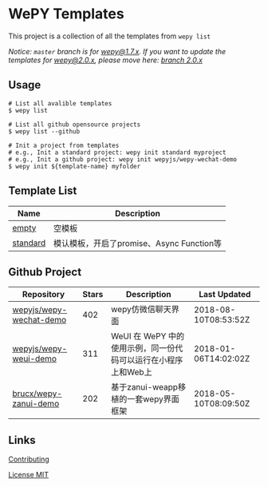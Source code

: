 # WePY Templates

This project is a collection of all the templates from `wepy list`

*Notice: `master` branch is for wepy@1.7.x. If you want to update the templates for wepy@2.0.x, please move here: [branch 2.0.x](https://github.com/wepyjs/wepy-templates/tree/2.0.x)*

## Usage

```
# List all avalible templates
$ wepy list

# List all github opensource projects
$ wepy list --github

# Init a project from templates
# e.g., Init a standard project: wepy init standard myproject
# e.g., Init a github project: wepy init wepyjs/wepy-wechat-demo
$ wepy init ${template-name} myfolder
```

## Template List

| Name | Description |
| --- | --- |
| [empty](https://github.com/wepyjs/wepy_templates/tree/master/templates/empty) | 空模板 |
| [standard](https://github.com/wepyjs/wepy_templates/tree/master/templates/standard) | 模认模板，开启了promise、Async Function等 |

## Github Project

| Repository | Stars | Description | Last Updated |
| --- | --- | --- | --- |
| [wepyjs/wepy-wechat-demo](https://github.com/wepyjs/wepy-wechat-demo) | 402 | wepy仿微信聊天界面 | 2018-08-10T08:53:52Z |
| [wepyjs/wepy-weui-demo](https://github.com/wepyjs/wepy-weui-demo) | 311 | WeUI 在 WePY 中的使用示例，同一份代码可以运行在小程序上和Web上 | 2018-01-06T14:02:02Z |
| [brucx/wepy-zanui-demo](https://github.com/brucx/wepy-zanui-demo) | 202 | 基于zanui-weapp移植的一套wepy界面框架 | 2018-05-10T08:09:50Z |

## Links

[Contributing](https://github.com/wepyjs/wepy-templates/blob/master/CONTRIBUTING.md)

[License MIT](https://github.com/wepyjs/wepy-templates/blob/master/LICENSE)

